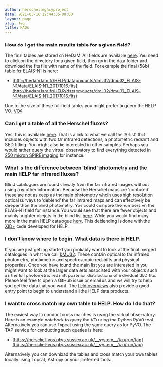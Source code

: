 ```yaml
---
author: herschellegacyproject
date: 2021-03-16 12:44:35+00:00
layout: page
slug: faq
title: FAQs
---
```




### How do I get the main results table for a given field?

The final tables are stored on HeDaM. All fields are available [here](http://hedam.lam.fr/HELP/dataproducts/dmu32/). 
You need to click on the directory for a given field, then go in the data folder and download the fits file with name of the field. 
For example the final (5Gb) table for ELAIS-N1 is here:

- [http://hedam.lam.fr/HELP/dataproducts/dmu32/dmu32_ELAIS-N1/data/ELAIS-N1_20171016.fits](http://hedam.lam.fr/HELP/dataproducts/dmu32/dmu32_ELAIS-N1/data/ELAIS-N1_20171016.fits)

Due to the size of these full field tables you might prefer to query the HELP VO; [VOX](https://herschel-vos.phys.sussex.ac.uk/).

### Can I get a table of all the Herschel fluxes?

Yes, this is available [here](http://hedam.lam.fr/HELP/dataproducts/dmu32/dmu32_AllSky/data/HELP_all_sky_A-list_20201111.fits). 
That is a link to what we call the 'A-list' that includes objects with two far infrared detections, a photometric redshift and SED fitting. 
You might also be interested in other samples. 
Perhaps you would rather query the virtual observatory to find everything detected in [250 micron SPIRE imaging](https://herschel-vos.phys.sussex.ac.uk/__system__/adql/query/form?__nevow_form__=genForm&query=SELECT%20TOP%2010%20*%20from%20help_a_list.main%20WHERE%20f_spire_250%2Fferr_spire_250%20%3E2&_TIMEOUT=5&_FORMAT=HTML&submit=Go) for instance.

### What is the difference between 'blind' photometry and the main HELP far infrared fluxes?

Blind catalogues are found directly from the far infrared images without using any other information. 
Because the Herschel maps are 'confused' these are not as deep as the main photometry whcih uses high resolution optical surveys to 'deblend' the far infrared maps and can effectively be deeper than the blind photometry.
You could compare the numbers on the ELAIS-N1 field for instance. You would see that there are fewer objects and mainly brighter obejcts in the blind list [here](http://hedam.lam.fr/HELP/dataproducts/dmu22/dmu22_ELAIS-N1/data/dmu22_XID+SPIRE_ELAIS-N1_BLIND_Matched_MF.fits). 
While you would find many more in the main HELP catalogue [here](ELAIS-N1_20171016.fits).
This deblending is done with the [XID+](https://github.com/H-E-L-P/XID_plus) code developed for HELP.

### I don't know where to begin. What data is there in HELP.

If you are just getting started you probably want to look at the final merged catalogues in what we call [DMU32](http://hedam.lam.fr/HELP/dataproducts/dmu32/). 
These contain optical to far infrared photometry, photometric and spectroscopic redshifts and physical properties.
Once you have found the main list you are interested in you might want to look at the larger data sets associated with your objects such as the full photometric redshift posterior distributions of individual SED fits.
Please feel free to open a GitHub issue or email us and we will try to help you get the data that you want. 
The [field overviews](http://hedam.lam.fr/HELP/dataproducts/dmu31/dmu31_Field_overviews/) also provide a good entry point to begin to understand all the HELP data products.

### I want to cross match my own table to HELP. How do I do that?

The easiest way to conduct cross matches is using the virtual observatory. 
Here is an example notebook to query the VO using the Python PyVO tool.
Alternatively you can use Topcat using the same query as for PyVO. 
The TAP service for conducting such queries is here:

- [https://herschel-vos.phys.sussex.ac.uk/__system__/tap/run/tap](https://herschel-vos.phys.sussex.ac.uk/__system__/tap/run/tap)

Alternatively you can download the tables and cross match your own tables locally using Topcat, Astropy or your preferred tools.

